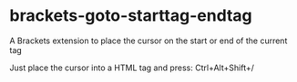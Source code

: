 # brackets-goto-starttag-endtag
A Brackets extension to place the cursor on the start or end of the current tag

Just place the cursor into a HTML tag and press: Ctrl+Alt+Shift+/
